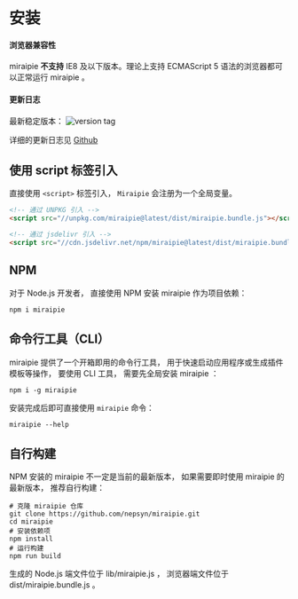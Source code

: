 # 安装

#### 浏览器兼容性

miraipie **不支持** IE8 及以下版本。理论上支持 ECMAScript 5 语法的浏览器都可以正常运行 miraipie 。

#### 更新日志

<p class="version-text">最新稳定版本： <img alt="version tag" src="https://img.shields.io/npm/v/miraipie" ></p>

详细的更新日志见 [Github](https://github.com/nepsyn/miraipie/blob/master/CHANGELOG.md)

## 使用 script 标签引入

直接使用 `<script>` 标签引入， `Miraipie` 会注册为一个全局变量。

```html
<!-- 通过 UNPKG 引入 -->
<script src="//unpkg.com/miraipie@latest/dist/miraipie.bundle.js"></script>

<!-- 通过 jsdelivr 引入 -->
<script src="//cdn.jsdelivr.net/npm/miraipie@latest/dist/miraipie.bundle.js"></script>
```

## NPM

对于 Node.js 开发者， 直接使用 NPM 安装 miraipie 作为项目依赖：

```shell
npm i miraipie
```

## 命令行工具（CLI）

miraipie 提供了一个开箱即用的命令行工具， 用于快速启动应用程序或生成插件模板等操作， 要使用 CLI 工具， 需要先全局安装 miraipie ：

```shell
npm i -g miraipie
```

安装完成后即可直接使用 `miraipie` 命令：

```shell
miraipie --help
```

## 自行构建

NPM 安装的 miraipie 不一定是当前的最新版本， 如果需要即时使用 miraipie 的最新版本， 推荐自行构建：

```shell
# 克隆 miraipie 仓库
git clone https://github.com/nepsyn/miraipie.git
cd miraipie
# 安装依赖项
npm install
# 运行构建
npm run build
```

生成的 Node.js 端文件位于 lib/miraipie.js ， 浏览器端文件位于 dist/miraipie.bundle.js 。
